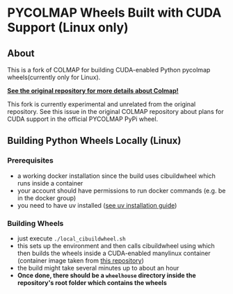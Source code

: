 PYCOLMAP Wheels Built with CUDA Support (Linux only)
======

About
-----
This is a fork of COLMAP for building CUDA-enabled Python pycolmap wheels(currently only for Linux).

**[See the original repository for more details about Colmap!](https://github.com/colmap/colmap)**

This fork is currently experimental and unrelated from the original repository.
See this issue in the original COLMAP repository about plans for CUDA support in the official PYCOLMAP PyPi wheel.


## Building Python Wheels Locally (Linux)

### Prerequisites
- a working docker installation since the build uses cibuildwheel which runs inside a container 
- your account should have permissions to run docker commands (e.g. be in the docker group)
- you need to have uv installed ([see uv installation guide](https://docs.astral.sh/uv/getting-started/installation/))

### Building Wheels
- just execute `./local_cibuildwheel.sh`
- this sets up the environment and then calls cibuildwheel using which then builds the wheels inside a CUDA-enabled manylinux container (container image taken from [this repository](https://github.com/ameli/manylinux-cuda))
- the build might take several minutes up to about an hour
- **Once done, there should be a `wheelhouse` directory inside the repository's root folder which contains the wheels**